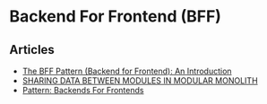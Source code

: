 # Backend For Frontend (BFF)

## Articles
- [The BFF Pattern (Backend for Frontend): An Introduction](https://blog.bitsrc.io/bff-pattern-backend-for-frontend-an-introduction-e4fa965128bf)
- [SHARING DATA BETWEEN MODULES IN MODULAR MONOLITH](https://lukaszcoding.com/sharing-data-between-modules-in-modular-monolith/)
- [Pattern: Backends For Frontends](https://samnewman.io/patterns/architectural/bff/)